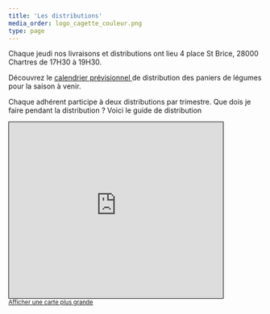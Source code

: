 ```yaml
---
title: 'Les distributions'
media_order: logo_cagette_couleur.png
type: page
---
```


Chaque jeudi nos livraisons et distributions ont lieu 4 place St Brice, 28000 Chartres de 17H30 à 19H30.
 
Découvrez le <a href="https://drive.google.com/file/d/1FDNCMggBNtQZhsmkMi95MySDy8S0HXTk/view?usp=sharing" target="_blank"> calendrier prévisionnel </a>de distribution des paniers de légumes pour la saison à venir.

Chaque adhérent participe à deux distributions par trimestre.
Que dois je faire pendant la distribution ?  Voici le guide de distribution



<iframe width="425" height="350" frameborder="0" scrolling="no" marginheight="0" marginwidth="0" src="https://www.openstreetmap.org/export/embed.html?bbox=1.490374803543091%2C48.43650419203106%2C1.497192978858948%2C48.44003817718299&amp;layer=mapnik&amp;marker=48.43827121533724%2C1.4937838912010193" style="border: 1px solid black"></iframe><br/><small><a href="https://www.openstreetmap.org/?mlat=48.43827&amp;mlon=1.49378#map=18/48.43827/1.49378&amp;layers=N">Afficher une carte plus grande</a></small>



